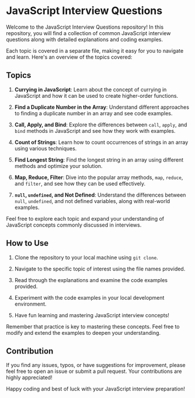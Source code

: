 # JavaScript Interview Questions

Welcome to the JavaScript Interview Questions repository! In this repository, you will find a collection of common JavaScript interview questions along with detailed explanations and coding examples.

Each topic is covered in a separate file, making it easy for you to navigate and learn. Here's an overview of the topics covered:

## Topics

1. **Currying in JavaScript**: Learn about the concept of currying in JavaScript and how it can be used to create higher-order functions.

2. **Find a Duplicate Number in the Array**: Understand different approaches to finding a duplicate number in an array and see code examples.

3. **Call, Apply, and Bind**: Explore the differences between `call`, `apply`, and `bind` methods in JavaScript and see how they work with examples.

4. **Count of Strings**: Learn how to count occurrences of strings in an array using various techniques.

5. **Find Longest String**: Find the longest string in an array using different methods and optimize your solution.

6. **Map, Reduce, Filter**: Dive into the popular array methods, `map`, `reduce`, and `filter`, and see how they can be used effectively.

7. **`null`, `undefined`, and Not Defined**: Understand the differences between `null`, `undefined`, and not defined variables, along with real-world examples.

Feel free to explore each topic and expand your understanding of JavaScript concepts commonly discussed in interviews.

## How to Use

1. Clone the repository to your local machine using `git clone`.

2. Navigate to the specific topic of interest using the file names provided.

3. Read through the explanations and examine the code examples provided.

4. Experiment with the code examples in your local development environment.

5. Have fun learning and mastering JavaScript interview concepts!

Remember that practice is key to mastering these concepts. Feel free to modify and extend the examples to deepen your understanding.

## Contribution

If you find any issues, typos, or have suggestions for improvement, please feel free to open an issue or submit a pull request. Your contributions are highly appreciated!

Happy coding and best of luck with your JavaScript interview preparation!

